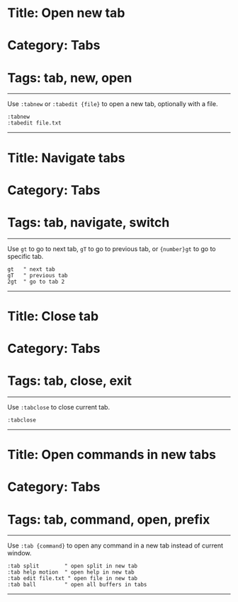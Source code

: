 # Title: Open new tab
# Category: Tabs
# Tags: tab, new, open
---
Use `:tabnew` or `:tabedit {file}` to open a new tab, optionally with a file.

```vim
:tabnew
:tabedit file.txt
```
***
# Title: Navigate tabs
# Category: Tabs
# Tags: tab, navigate, switch
---
Use `gt` to go to next tab, `gT` to go to previous tab, or `{number}gt` to go to specific tab.

```vim
gt   " next tab
gT   " previous tab
2gt  " go to tab 2
```
***
# Title: Close tab
# Category: Tabs
# Tags: tab, close, exit
---
Use `:tabclose` to close current tab.

```vim
:tabclose
```
***
# Title: Open commands in new tabs
# Category: Tabs
# Tags: tab, command, open, prefix
---
Use `:tab {command}` to open any command in a new tab instead of current window.

```vim
:tab split        " open split in new tab
:tab help motion  " open help in new tab
:tab edit file.txt " open file in new tab
:tab ball         " open all buffers in tabs
```
***